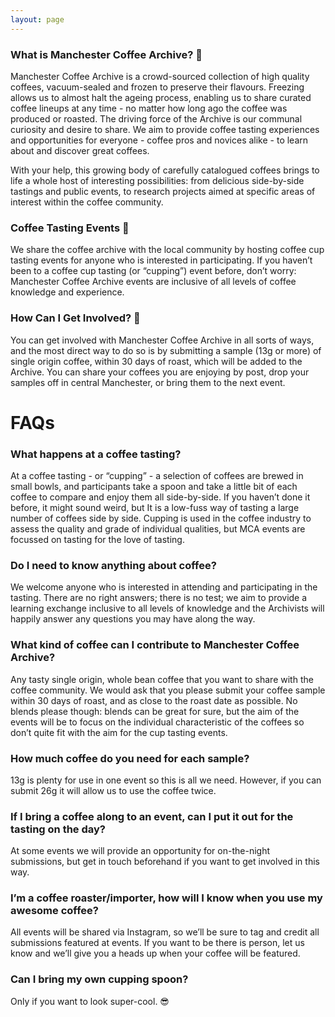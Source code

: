 ```yaml
---
layout: page
---
```


### What is Manchester Coffee Archive? 💾
Manchester Coffee Archive is a crowd-sourced collection of high quality coffees, vacuum-sealed and frozen to preserve their flavours. Freezing allows us to almost halt the ageing process, enabling us to share curated coffee lineups  at any time - no matter how long ago the coffee was produced or roasted. The driving force of the Archive is our communal curiosity and desire to share. We aim to provide coffee tasting experiences and opportunities for everyone - coffee pros and novices alike - to learn about and discover great coffees. 

With your help, this growing body of carefully catalogued coffees brings to life a whole host of interesting possibilities: from delicious side-by-side tastings and public events, to research projects aimed at specific areas of interest within the coffee community. 

### Coffee Tasting Events 🥄
We share the coffee archive with the local community by hosting coffee cup tasting events for anyone who is interested in participating. If you haven’t been to a coffee cup tasting (or “cupping”) event before, don’t worry: Manchester Coffee Archive events are inclusive of all levels of coffee knowledge and experience. 

### How Can I Get Involved? 👐
You can get involved with Manchester Coffee Archive in all sorts of ways, and the most direct way to do so is by submitting a sample (13g or more) of single origin coffee, within 30 days of roast, which will be added to the Archive. You can share your coffees you are enjoying  by post, drop your  samples off in central Manchester, or bring them to the next event.

# FAQs

### What happens at a coffee tasting?
At a coffee tasting - or “cupping” - a selection of coffees are brewed in small bowls, and participants take a spoon and take a little bit of each coffee to compare and enjoy them all side-by-side. If you haven’t done it before, it might sound weird, but It is a low-fuss way of tasting a large number of coffees side by side. Cupping is used in the coffee industry to assess the quality and grade of individual qualities, but MCA events are focussed on tasting for the love of tasting.

### Do I need to know anything about coffee?
We welcome anyone who is interested in attending and participating in the tasting. There are no right answers; there is no test; we aim to provide a learning exchange inclusive to all levels of knowledge and the Archivists will happily answer any questions you may have along the way.

### What kind of coffee can I contribute to Manchester Coffee Archive?
Any tasty single origin, whole bean coffee that you want to share with the coffee community. We would ask that you please submit your coffee sample within 30 days of roast, and as close to the roast date as possible. No blends please though: blends can be great for sure, but the aim of the events will be to focus on the individual characteristic of the coffees so don’t quite fit with the aim for the cup tasting events.

### How much coffee do you need for each sample?
13g is plenty for use in one event so this is all we need. However, if you can submit 26g it will allow us to use the coffee twice.

### If I bring a coffee along to an event, can I put it out for the tasting on the day?
At some events we will provide an opportunity for on-the-night submissions, but get in touch beforehand if you want to get involved in this way. 

### I’m a coffee roaster/importer, how will I know when you use my awesome coffee?
All events will be shared via Instagram, so we’ll be sure to tag and credit all submissions featured at events. If you want to be there is person, let us know and we’ll give you a heads up when your coffee will be featured.

### Can I bring my own cupping spoon?
Only if you want to look super-cool. 😎
